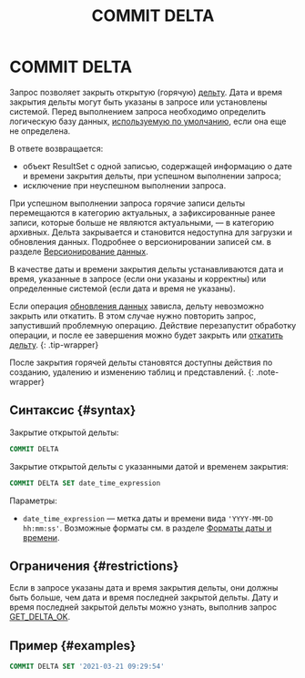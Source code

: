 ﻿---
layout: default
title: COMMIT DELTA
nav_order: 10
parent: Запросы SQL+
grand_parent: Справочная информация
has_children: false
has_toc: false
---

# COMMIT DELTA

Запрос позволяет закрыть открытую (горячую) [дельту](../../../overview/main_concepts/delta/delta.md). 
Дата и время закрытия дельты могут быть указаны в запросе или установлены системой.
Перед выполнением запроса необходимо определить логическую базу данных, 
[используемую по умолчанию](../../../working_with_system/other_features/default_db_set-up/default_db_set-up.md), 
если она еще не определена.

В ответе возвращается:
*   объект ResultSet c одной записью, содержащей информацию о дате и времени закрытия дельты, 
    при успешном выполнении запроса;
*   исключение при неуспешном выполнении запроса.

При успешном выполнении запроса горячие записи дельты перемещаются в категорию актуальных, 
а зафиксированные ранее записи, которые больше не являются актуальными, — в категорию архивных. 
Дельта закрывается и становится недоступна для загрузки и обновления данных. Подробнее о версионировании 
записей см. в разделе [Версионирование данных](../../../working_with_system/data_upload/data_versioning/data_versioning.md).

В качестве даты и времени закрытия дельты устанавливаются дата и время, указанные в запросе (если они 
указаны и корректны) или определенные системой (если дата и время не указаны).

Если операция [обновления данных](../../../working_with_system/data_update/data_update.md) зависла, дельту невозможно 
закрыть или откатить. В этом случае нужно повторить запрос, запустивший проблемную операцию. Действие перезапустит 
обработку операции, и после ее завершения можно будет закрыть или [откатить дельту](../ROLLBACK_DELTA/ROLLBACK_DELTA.md).
{: .tip-wrapper}

После закрытия горячей дельты становятся доступны действия по созданию, удалению и изменению таблиц и представлений.
{: .note-wrapper}

## Синтаксис {#syntax}

Закрытие открытой дельты:
```sql
COMMIT DELTA
```

Закрытие открытой дельты с указанными датой и временем закрытия:
```sql
COMMIT DELTA SET date_time_expression
```

Параметры:
*   `date_time_expression` — метка даты и времени вида `'YYYY-MM-DD hh:mm:ss'`. Возможные форматы см. в разделе
    [Форматы даты и времени](../../timestamp_formats/timestamp_formats.md).

## Ограничения {#restrictions}

Если в запросе указаны дата и время закрытия дельты, они должны быть больше, чем дата и время последней 
закрытой дельты. Дату и время последней закрытой дельты можно узнать, выполнив запрос 
[GET_DELTA_OK](../GET_DELTA_OK/GET_DELTA_OK.md).

## Пример {#examples}

```sql
COMMIT DELTA SET '2021-03-21 09:29:54'
```
